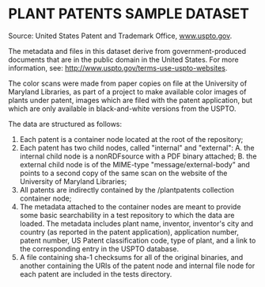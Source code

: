 # PLANT PATENTS SAMPLE DATASET

Source: United States Patent and Trademark Office, www.uspto.gov.

The metadata and files in this dataset derive from government-produced documents that are in the public domain in the United States. For more information, see: http://www.uspto.gov/terms-use-uspto-websites.

The color scans were made from paper copies on file at the University of Maryland Libraries, as part of a project to make available color images of plants under patent, images which are filed with the patent application, but which are only available in black-and-white versions from the USPTO.

The data are structured as follows: 

  1. Each patent is a container node located at the root of the repository;
  2. Each patent has two child nodes, called "internal" and "external":
        A. the internal child node is a nonRDFsource with a PDF binary attached;
        B. the external child node is of the MIME-type "message/external-body" and points to a second copy of the same scan on the website of the University of Maryland Libraries;
  3. All patents are indirectly contained by the /plantpatents collection container node;
  4. The metadata attached to the container nodes are meant to provide some basic searchability in a test repository to which the data are loaded. The metadata includes plant name, inventor, inventor's city and country (as reported in the patent application), application number, patent number, US Patent classification code, type of plant, and a link to the corresponding entry in the USPTO database.
  5. A file containing sha-1 checksums for all of the original binaries, and another containing the URIs of the patent node and internal file node for each patent are included in the tests directory.  
